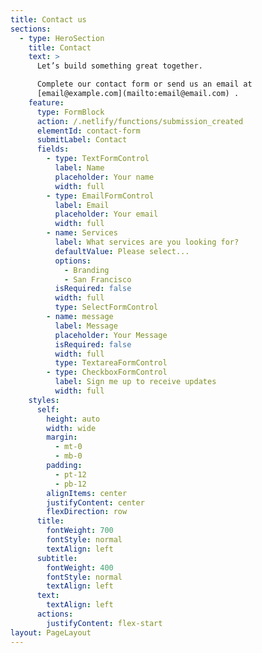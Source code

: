 ```yaml
---
title: Contact us
sections:
  - type: HeroSection
    title: Contact
    text: >
      Let’s build something great together.

      Complete our contact form or send us an email at
      [email@example.com](mailto:email@email.com) .
    feature:
      type: FormBlock
      action: /.netlify/functions/submission_created
      elementId: contact-form
      submitLabel: Contact
      fields:
        - type: TextFormControl
          label: Name
          placeholder: Your name
          width: full
        - type: EmailFormControl
          label: Email
          placeholder: Your email
          width: full
        - name: Services
          label: What services are you looking for?
          defaultValue: Please select...
          options:
            - Branding
            - San Francisco
          isRequired: false
          width: full
          type: SelectFormControl
        - name: message
          label: Message
          placeholder: Your Message
          isRequired: false
          width: full
          type: TextareaFormControl
        - type: CheckboxFormControl
          label: Sign me up to receive updates
          width: full
    styles:
      self:
        height: auto
        width: wide
        margin:
          - mt-0
          - mb-0
        padding:
          - pt-12
          - pb-12
        alignItems: center
        justifyContent: center
        flexDirection: row
      title:
        fontWeight: 700
        fontStyle: normal
        textAlign: left
      subtitle:
        fontWeight: 400
        fontStyle: normal
        textAlign: left
      text:
        textAlign: left
      actions:
        justifyContent: flex-start
layout: PageLayout
---
```

